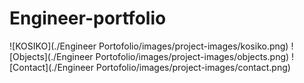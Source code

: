 # Engineer-portfolio

![KOSIKO](./Engineer Portofolio/images/project-images/kosiko.png)
![Objects](./Engineer Portofolio/images/project-images/objects.png)
![Contact](./Engineer Portofolio/images/project-images/contact.png)
